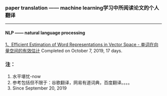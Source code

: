 ### paper translation —— machine learning学习中所阅读论文的个人翻译

***
#### NLP —— natural language processing

[1、Efficient Estimation of Word Representations in Vector Space - 单词在向量空间的有效估计](./NLP-natural_language_processing/Efﬁcient_Estimation_of_Word_Representations_in_Vector_Space.md)
Completed on October 7, 2019, 17 days.

### 注：
1. 水平堪忧-now
2. 参考包括但不限于：谷歌翻译，网易有道词典，百度翻译。。。。
3. Since September 20, 2019